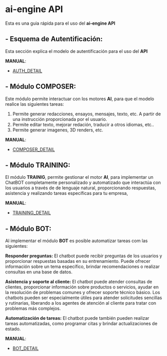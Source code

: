 # ai-engine API
Esta es una guia rápida para el uso del **ai-engine API**

## - Esquema de **Autentificación**: 
Esta sección explica el modelo de autentificación para el uso del **API**

**MANUAL**:
- [AUTH_DETAIL](https://github.com/freakzdev/docs/tree/main/es/ai/auth.ipynb)

## - Módulo **COMPOSER**: 
Este módulo permite interactuar con los motores **AI**, para que el modelo realice las siguientes tareas:
1) Permite generar redacciones, ensayos, mensajes, texto, etc. A partir de una instrucción proporcionada por el usuario.
2) Permite editar texto, mejorar redación, traducir a otros idiomas, etc..
3) Permite generar imagenes, 3D renders, etc.

**MANUAL**:
- [COMPOSER_DETAIL](https://github.com/freakzdev/docs/tree/main/es/ai/composer.ipynb)

## - Módulo **TRAINING**:
El módulo **TRAINIG**, permite gestionar el motor **AI**, para implementar un ChatBOT completamente personalizado y automatizado que interactúa con los usuarios a través de de lenguaje natural, proporcionando respuestas, asistencia y realizando tareas específicas para tu empresa, 

**MANUAL**:
- [TRAINING_DETAIL](https://github.com/freakzdev/docs/tree/main/es/ai/training.ipynb)

## - Módulo **BOT**:
Al implementar el módulo **BOT** es posible automatizar tareas com las siguientes:

**Responder preguntas:** El chatbot puede recibir preguntas de los usuarios y proporcionar respuestas basadas en su entrenamiento. Puede ofrecer información sobre un tema específico, brindar recomendaciones o realizar consultas en una base de datos.

**Asistencia y soporte al cliente:** El chatbot puede atender consultas de clientes, proporcionar información sobre productos o servicios, ayudar en la resolución de problemas comunes y ofrecer soporte técnico básico. Los chatbots pueden ser especialmente útiles para atender solicitudes sencillas y rutinarias, liberando a los agentes de atención al cliente para tratar con problemas más complejos.

**Automatización de tareas:** El chatbot puede también pueden realizar tareas automatizadas, como programar citas y brindar actualizaciones de estado.

**MANUAL**:
- [BOT_DETAIL](https://github.com/freakzdev/docs/tree/main/es/ai/bot.ipynb)
